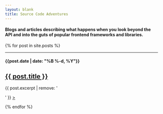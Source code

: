 ```yaml
---
layout: blank
title: Source Code Adventures
---
```


<h4>Blogs and articles describing what happens when you look beyond the API and into the guts of popular frontend frameworks and libraries.</h4>

{% for post in site.posts %}

<hr/>

<div class="blog-header">
	 <h4 class="above-title">{{post.date | date: "%B %-d, %Y"}}</h4>
	<h2><a href="{{ site.baseurl }}{{ post.url }}">{{ post.title }}</a></h2>
	<p>{{ post.excerpt | remove: '</p>' }} <a href="{{ site.baseurl }}{{ post.url }}"><!--Read the full post! &raquo;-->></a> 


{% endfor %}
